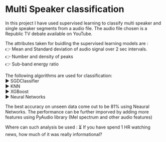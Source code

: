 # Multi Speaker classification

In this project I have used supervised learning to classify multi speaker and single speaker segments from a audio file.
The audio file chosen is a Republic TV debate available on YouTube.

The attributes taken for buidling the supervised learning models are : <br>
👉 Mean and Standard deviation of audio signal over 2 sec intervals.<br>
👉 Number and density of peaks<br>
👉 Sub-band energy ratio<br>

The following algorithms are used for classification:<br>
▶️ SGDClassifier<br>
▶️ KNN<br>
▶️ XGBoost<br>
▶️ Neural Networks<br>

The best accuracy on unseen data come out to be 81% using Neaural Networks. The performance can be further imporved
by adding more features using PyAudio library (Mel spectrum and other audio features)

Where can such analysis be used :
⏳ If you have spend 1 HR watching news, how much of it was really informational?
